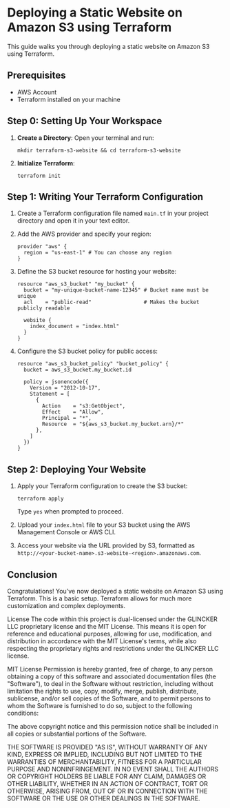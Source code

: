 
# Deploying a Static Website on Amazon S3 using Terraform

This guide walks you through deploying a static website on Amazon S3 using Terraform.

## Prerequisites

- AWS Account
- Terraform installed on your machine

## Step 0: Setting Up Your Workspace

1. **Create a Directory**: Open your terminal and run:
   ```shell
   mkdir terraform-s3-website && cd terraform-s3-website
   ```
   
2. **Initialize Terraform**:
   ```shell
   terraform init
   ```

## Step 1: Writing Your Terraform Configuration

1. Create a Terraform configuration file named `main.tf` in your project directory and open it in your text editor.

2. Add the AWS provider and specify your region:
   ```hcl
   provider "aws" {
     region = "us-east-1" # You can choose any region
   }
   ```

3. Define the S3 bucket resource for hosting your website:
   ```hcl
   resource "aws_s3_bucket" "my_bucket" {
     bucket = "my-unique-bucket-name-12345" # Bucket name must be unique
     acl    = "public-read"                 # Makes the bucket publicly readable

     website {
       index_document = "index.html"
     }
   }
   ```

4. Configure the S3 bucket policy for public access:
   ```hcl
   resource "aws_s3_bucket_policy" "bucket_policy" {
     bucket = aws_s3_bucket.my_bucket.id

     policy = jsonencode({
       Version = "2012-10-17",
       Statement = [
         {
           Action    = "s3:GetObject",
           Effect    = "Allow",
           Principal = "*",
           Resource  = "${aws_s3_bucket.my_bucket.arn}/*"
         },
       ]
     })
   }
   ```

## Step 2: Deploying Your Website

1. Apply your Terraform configuration to create the S3 bucket:
   ```shell
   terraform apply
   ```
   Type `yes` when prompted to proceed.

2. Upload your `index.html` file to your S3 bucket using the AWS Management Console or AWS CLI.

3. Access your website via the URL provided by S3, formatted as `http://<your-bucket-name>.s3-website-<region>.amazonaws.com`.

## Conclusion

Congratulations! You've now deployed a static website on Amazon S3 using Terraform. This is a basic setup. Terraform allows for much more customization and complex deployments.


License
The code within this project is dual-licensed under the GLINCKER LLC proprietary license and the MIT License. This means it is open for reference and educational purposes, allowing for use, modification, and distribution in accordance with the MIT License's terms, while also respecting the proprietary rights and restrictions under the GLINCKER LLC license.

MIT License
Permission is hereby granted, free of charge, to any person obtaining a copy of this software and associated documentation files (the "Software"), to deal in the Software without restriction, including without limitation the rights to use, copy, modify, merge, publish, distribute, sublicense, and/or sell copies of the Software, and to permit persons to whom the Software is furnished to do so, subject to the following conditions:

The above copyright notice and this permission notice shall be included in all copies or substantial portions of the Software.

THE SOFTWARE IS PROVIDED "AS IS", WITHOUT WARRANTY OF ANY KIND, EXPRESS OR IMPLIED, INCLUDING BUT NOT LIMITED TO THE WARRANTIES OF MERCHANTABILITY, FITNESS FOR A PARTICULAR PURPOSE AND NONINFRINGEMENT. IN NO EVENT SHALL THE AUTHORS OR COPYRIGHT HOLDERS BE LIABLE FOR ANY CLAIM, DAMAGES OR OTHER LIABILITY, WHETHER IN AN ACTION OF CONTRACT, TORT OR OTHERWISE, ARISING FROM, OUT OF OR IN CONNECTION WITH THE SOFTWARE OR THE USE OR OTHER DEALINGS IN THE SOFTWARE.
